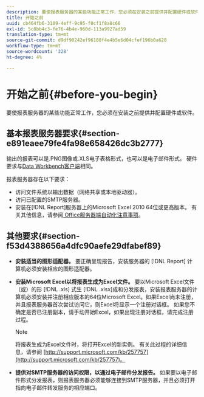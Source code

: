 ```yaml
---
description: 要使报表服务器的某些功能正常工作，您必须在安装之前提供并配置硬件或软件。
title: 开始之前
uuid: cb464fb6-3109-4eff-9c95-f0cf1f8a8c66
exl-id: 5c8bb4c3-fe76-4b4e-960d-113a9927ad59
translation-type: tm+mt
source-git-commit: d9df90242ef96188f4e4b5e6d04cfef196b0a628
workflow-type: tm+mt
source-wordcount: '328'
ht-degree: 4%

---
```


# 开始之前{#before-you-begin}

要使报表服务器的某些功能正常工作，您必须在安装之前提供并配置硬件或软件。

## 基本报表服务器要求{#section-e891eaee79fe4fa98e658426dc3b2777}

输出的报表可以是.PNG图像或.XLS电子表格形式，也可以是电子邮件形式。 硬件要求与[Data Workbench客户端](https://docs.adobe.com/content/help/en/data-workbench/using/install/c-data-workbench-client-install.html#Data_Workbench_Client_Minimum_System_Requirements)相同。

报表服务器存在以下要求：

* 访问文件系统以输出数据（网络共享或本地驱动器）。
* 访问已配置的SMTP服务器。
* 安装在[!DNL Report]服务器上的Microsoft Excel 2010 64位或更高版本。 有关其他信息，请参阅[ Office服务器端自动化注意事项](http://support.microsoft.com/kb/257757)。

## 其他要求{#section-f53d4388656a4dfc90aefe29dfabef89}

* **安装适当的图形适配器。** 要正确呈现报告，安装服务器的 [!DNL Report] 计算机必须安装相应的图形适配器。

* **安装Microsoft Excel以将报表生成为Excel文件。** 要以Microsoft Excel文件（或）的形 [!DNL .xls] 式生 [!DNL .xlsx]成和分发报表，安装报表服务器的计算机必须安装并注册相应版本的64位Microsoft Excel。如果Excel尚未注册，并且报表服务器首次尝试访问它，则Excel将显示一个注册对话框。 如果您不确定是否已注册副本，请手动开始Excel，如果出现注册对话框，请完成注册过程。

   >[!NOTE]
   >
   >将报表生成为Excel文件时，将打开Excel的新实例。 有关此过程的详细信息，请参阅 [http://support.microsoft.com/kb/257757](http://support.microsoft.com/kb/257757)。

* **提供对SMTP服务器的访问权限，以通过电子邮件分发报告。** 如果要以电子邮件形式分发报表，则报表服务器必须能够连接到SMTP服务器，并且必须打开指向电子邮件转发服务的相应端口。
